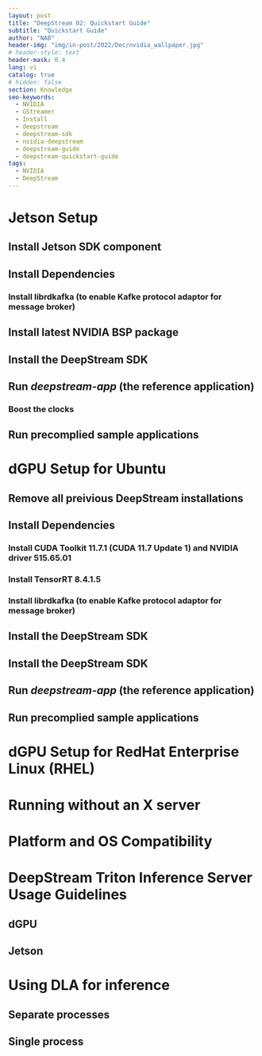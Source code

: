 ```yaml
---
layout: post
title: "DeepStream 02: Quickstart Guide"
subtitle: "Quickstart Guide"
author: "NAB"
header-img: "img/in-post/2022/Dec/nvidia_wallpaper.jpg"
# header-style: text
header-mask: 0.4
lang: vi
catalog: true
# hidden: false
section: Knowledge
seo-keywords:
  - NVIDIA
  - GStreamer
  - Install
  - deepstream
  - deepstream-sdk
  - nvidia-deepstream
  - deepstream-guide
  - deepstream-quickstart-guide
tags:
  - NVIDIA
  - DeepStream
---
```


# Jetson Setup

## Install Jetson SDK component

## Install Dependencies

### Install librdkafka (to enable Kafke protocol adaptor for message broker)

## Install latest NVIDIA BSP package

## Install the DeepStream SDK

## Run *deepstream-app* (the reference application)

### Boost the clocks

## Run precomplied sample applications

# dGPU Setup for Ubuntu

## Remove all preivious DeepStream installations

## Install Dependencies

### Install CUDA Toolkit 11.7.1 (CUDA 11.7 Update 1) and NVIDIA driver 515.65.01

### Install TensorRT 8.4.1.5

### Install librdkafka (to enable Kafke protocol adaptor for message broker)

## Install the DeepStream SDK

## Install the DeepStream SDK

## Run *deepstream-app* (the reference application)

## Run precomplied sample applications


# dGPU Setup for RedHat Enterprise Linux (RHEL)

# Running without an X server

# Platform and OS Compatibility

# DeepStream Triton Inference Server Usage Guidelines

## dGPU

## Jetson

# Using DLA for inference

## Separate processes

## Single process

